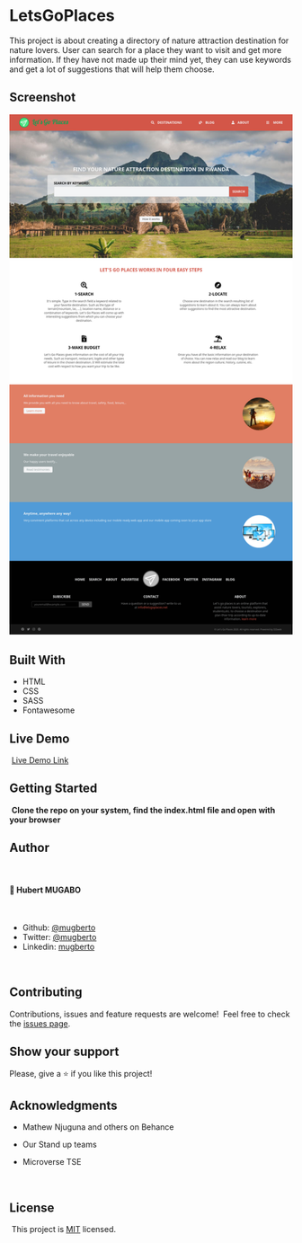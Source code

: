 # LetsGoPlaces

This project is about creating a directory of nature attraction destination for nature lovers.
User can search for a place they want to visit and get more information. If they have not made up their mind yet,
they can use keywords and get a lot of suggestions that will help them choose.


## Screenshot

![Page screenshot](images/app_screenshot.png)

## Built With

- HTML
- CSS
- SASS
- Fontawesome
  ​

## Live Demo

​
[Live Demo Link](https://raw.githack.com/mugberto/LetsGoPlaces/building-letsgoplaces-pages/index.html)
​

## Getting Started

​
**Clone the repo on your system, find the index.html file and open with your browser**
​

## Author
​
#### 👤 **Hubert MUGABO**
​
- Github: [@mugberto](https://github.com/mugberto)
- Twitter: [@mugberto](https://twitter.com/mugberto)
- Linkedin: [mugberto](https://www.linkedin.com/in/hubert-mugabo-23144b6a/)

 ​
## Contributing

Contributions, issues and feature requests are welcome!
​
Feel free to check the [issues page](https://github.com/mugberto/LetsGoPlaces/issues).
​

## Show your support

Please, give a ⭐️ if you like this project!
​

## Acknowledgments

- Mathew Njuguna and others on Behance
- Our Stand up teams
- Microverse TSE


  ​
## License
​
This project is [MIT](lic.url) licensed.